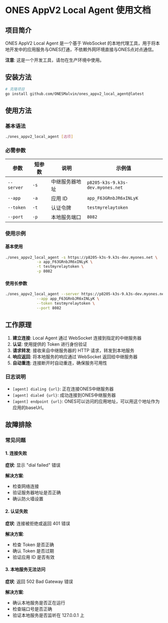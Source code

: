 # ONES AppV2 Local Agent 使用文档

## 项目简介

ONES AppV2 Local Agent 是一个基于 WebSocket 的本地代理工具，用于将本地开发中的应用服务与ONES打通，不依赖外网环境直接与ONES点对点通信。

**注意**: 这是一个开发工具，请勿在生产环境中使用。

## 安装方法

```bash
# 克隆项目
go install github.com/ONESMalvin/ones_appv2_local_agent@latest
```


## 使用方法

### 基本语法

```bash
./ones_appv2_local_agent [选项]
```

### 必需参数

| 参数 | 短参数 | 说明 | 示例值 |
|------|--------|------|--------|
| `--server` | `-s` | 中继服务器地址 | `p8205-k3s-9.k3s-dev.myones.net` |
| `--app` | `-a` | 应用 ID | `app_F63GRnbJR6xINLyK` |
| `--token` | `-t` | 认证令牌 | `testmyrelaytoken` |
| `--port` | `-p` | 本地服务端口 | `8082` |

### 使用示例

#### 基本使用

```bash
./ones_appv2_local_agent -s https://p8205-k3s-9.k3s-dev.myones.net \
              -a app_F63GRnbJR6xINLyK \
              -t testmyrelaytoken \
              -p 8082
```

#### 使用长参数

```bash
./ones_appv2_local_agent --server https://p8205-k3s-9.k3s-dev.myones.net \
              --app app_F63GRnbJR6xINLyK \
              --token testmyrelaytoken \
              --port 8082
```

## 工作原理

1. **建立连接**: Local Agent 通过 WebSocket 连接到指定的中继服务器
2. **认证**: 使用提供的 Token 进行身份验证
3. **请求转发**: 接收来自中继服务器的 HTTP 请求，转发到本地服务
4. **响应返回**: 将本地服务的响应通过 WebSocket 返回给中继服务器
5. **自动重连**: 连接断开时自动重连，确保服务可用性

### 日志说明

- `[agent] dialing {url}`: 正在连接ONES中继服务器
- `[agent] dialed {url}`: 成功连接到ONES中继服务器
- `[agent] endpoint {url}`: ONES可以访问的应用地址，可以用这个地址作为应用的baseUrl。

## 故障排除

### 常见问题

#### 1. 连接失败

**症状**: 显示 "dial failed" 错误

**解决方案**:
- 检查网络连接
- 验证服务器地址是否正确
- 确认防火墙设置

#### 2. 认证失败

**症状**: 连接被拒绝或返回 401 错误

**解决方案**:
- 检查 Token 是否正确
- 确认 Token 是否过期
- 验证应用 ID 是否有效

#### 3. 本地服务无法访问

**症状**: 返回 502 Bad Gateway 错误

**解决方案**:
- 确认本地服务是否正在运行
- 检查端口号是否正确
- 验证本地服务是否监听在 127.0.0.1 上



